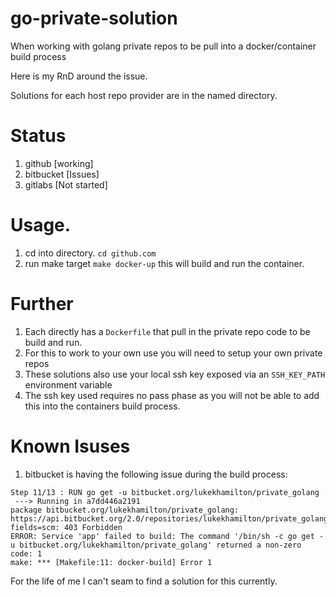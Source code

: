 # go-private-solution 

When working with golang private repos to be pull into a docker/container build process

Here is my RnD around the issue.

Solutions for each host repo provider are in the named directory. 

# Status 

1. github [working]
2. bitbucket [Issues]
3. gitlabs [Not started]

# Usage. 

1. cd into directory. `cd github.com`
2. run make target `make docker-up` this will build and run the container. 

# Further

1. Each directly has a `Dockerfile` that pull in the private repo code to be build and run. 
2. For this to work to your own use you will need to setup your own private repos
3. These solutions also use your local ssh key exposed via an `SSH_KEY_PATH` environment variable
4. The ssh key used requires no pass phase as you will not be able to add this into the containers build process. 


# Known Isuses

1. bitbucket is having the following issue during the build process: 

```
Step 11/13 : RUN go get -u bitbucket.org/lukekhamilton/private_golang
 ---> Running in a7dd446a2191
package bitbucket.org/lukekhamilton/private_golang: https://api.bitbucket.org/2.0/repositories/lukekhamilton/private_golang?fields=scm: 403 Forbidden
ERROR: Service 'app' failed to build: The command '/bin/sh -c go get -u bitbucket.org/lukekhamilton/private_golang' returned a non-zero code: 1
make: *** [Makefile:11: docker-build] Error 1
```

For the life of me I can't seam to find a solution for this currently. 
